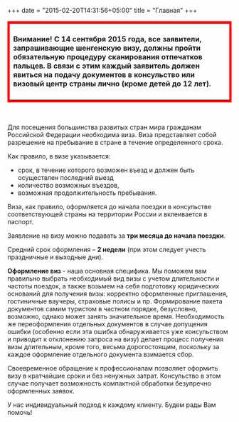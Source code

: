 +++
date = "2015-02-20T14:31:56+05:00"
title = "Главная"
+++


<table style="width: 100%; border: 5px solid red;"  cellspacing="0" cellpadding="0">
    <tbody>
        <tr>
          <td>
            <h4>
            Внимание! С 14 сентября 2015 года, все заявители, запрашивающие шенгенскую визу, должны пройти обязательную процедуру сканирования отпечатков пальцев. В связи с этим каждый заявитель должен явиться на подачу документов в консульство или визовый центр страны лично (кроме детей до 12 лет).
            </h4>
          </td>
        </tr>
      </tbody>
</table>
<br>

Для посещения большинства развитых стран мира гражданам Российской Федерации необходима виза.
Виза представляет собой разрешение на пребывание в стране в течение определенного срока.

Как правило, в визе указывается:

* срок, в течение которого возможен въезд и должен быть осуществлен последний выезд
* количество возможных въездов,
* возможная продолжительность пребывания.

Виза, как правило, оформляется до начала поездки в консульстве соответствующей страны на территории России и вклеивается в паспорт.

Заявление на визу можно  подавать за **три месяца до начала поездки**.

Cредний срок оформления – **2 недели** (при этом следует учесть праздничные и выходные дни).

**Оформление виз**  - наша основная специфика. Мы поможем вам правильно выбрать необходимый вид визы с учетом длительности и частоты поездок, а также возьмем на себя подготовку юридических оснований для получения визы: корректно оформленные приглашения, гостиничные ваучеры, страховые полисы и пр. Формирование пакета документов самим туристом в частном порядке, безусловно, возможно, однако может занять значительное время. Необходимость же переоформления отдельных документов в случае допущения ошибки (особенно если эта ошибка обнаруживается уже консульством и приводит к отклонению запроса на визу) делает процесс получения визы длительным, кроме того, весьма дорогостоящим, поскольку за каждое оформление отдельного документа взимается сбор.

Своевременное обращение к профессионалам позволяет оформить визу в кратчайшие сроки и без ненужных затрат. Консульство в этом случае получает возможность компактной обработки безупречно оформленных заявок.

У нас индивидуальный подход к каждому клиенту. Будем рады Вам помочь!
